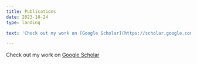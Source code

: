 ```yaml
---
title: Publications
date: 2023-10-24
type: landing

text: 'Check out my work on [Google Scholar](https://scholar.google.com/citations?user=RhThiI8AAAAJ&hl=en)'

---
```

Check out my work on [Google Scholar](https://scholar.google.com/citations?user=RhThiI8AAAAJ&hl=en)